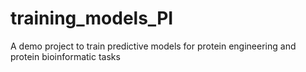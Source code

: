# training_models_PI
A demo project to train predictive models for protein engineering and protein bioinformatic tasks
